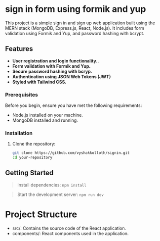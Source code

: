 # sign in form using formik and yup

This project is a simple sign in and sign up web application built using the MERN stack (MongoDB, Express.js, React, Node.js). It includes form validation using Formik and Yup, and password hashing with bcrypt.



## Features

- **User registration and login functionality..** 
- **Form validation with Formik and Yup.**
- **Secure password hashing with bcryp.** 
- **Authentication using JSON Web Tokens (JWT)**
- **Styled with Tailwind CSS.**
### Prerequisites
Before you begin, ensure you have met the following requirements:

- Node.js installed on your machine.
- MongoDB installed and running.

### Installation

1. Clone the repository:

   ```bash
   git clone https://github.com/vyshakkolloth/signin.git
   cd your-repository

## Getting Started
>Install dependencies:
`npm install`



> Start the development server:
`npm run dev`

# Project Structure
* src/:  Contains the source code of the React application.
* components/:  React components used in the application.



